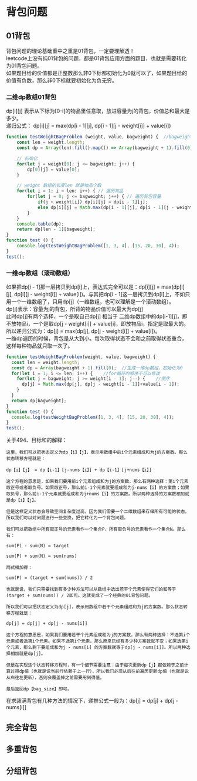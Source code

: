 # 背包问题


## 01背包
背包问题的理论基础重中之重是01背包，一定要理解透！  
leetcode上没有纯01背包的问题，都是01背包应用方面的题目，也就是需要转化为01背包问题。  
如果题目给的价值都是正整数那么非0下标都初始化为0就可以了，如果题目给的价值有负数，那么非0下标就要初始化为负无穷。
### 二维dp数组01背包
dp[i][j] 表示从下标为[0-i]的物品里任意取，放进容量为j的背包，价值总和最大是多少。  
递归公式： dp[i][j] = max(dp[i - 1][j], dp[i - 1][j - weight[i]] + value[i])
```javascript
function testWeightBagProblem (weight, value, bagweight) {  //bagweight是背包的最大重量
    const len = weight.length;
    const dp = Array(len).fill().map(() => Array(bagweight + 1).fill(0));  //生成二维dp数组，初始化为0

    // 初始化
    for(let j = weight[0]; j <= bagweight; j++) {
        dp[0][j] = value[0];
    }

    // weight 数组的长度len 就是物品个数
    for(let i = 1; i < len; i++) { // 遍历物品
        for(let j = 0; j <= bagweight; j++) { // 遍历背包容量
            if(j < weight[i]) dp[i][j] = dp[i - 1][j];
            else dp[i][j] = Math.max(dp[i - 1][j], dp[i - 1][j - weight[i]] + value[i]);
        }
    }
    console.table(dp);
    return dp[len - 1][bagweight];
}
function test () {
    console.log(testWeightBagProblem([1, 3, 4], [15, 20, 30], 4));
}
test();
```

### 一维dp数组（滚动数组）
如果把dp[i - 1]那一层拷贝到dp[i]上，表达式完全可以是：dp[i][j] = max(dp[i][j], dp[i][j - weight[i]] + value[i])。与其把dp[i - 1]这一层拷贝到dp[i]上，不如只用一个一维数组了，只用dp[j]（一维数组，也可以理解是一个滚动数组）。  
dp[j]表示：容量为j的背包，所背的物品价值可以最大为dp[j]  
此时dp[j]有两个选择，一个是取自己dp[j] 相当于 二维dp数组中的dp[i-1][j]，即不放物品i，一个是取dp[j - weight[i]] + value[i]，即放物品i，指定是取最大的。所以递归公式为：dp[j] = max(dp[j], dp[j - weight[i]] + value[i])。  
一维dp遍历的时候，背包是从大到小。每次取得状态不会和之前取得状态重合，这样每种物品就只取一次了。
```javascript
function testWeightBagProblem(weight, value, bagweight) {
  const len = weight.length;
  const dp = Array(bagweight + 1).fill(0);  //生成一维dp数组，初始化为0
  for(let i = 1; i <= len; i++) {    //for循环的顺序不可以修改
    for(let j = bagweight; j >= weight[i - 1]; j--) {    //倒序
      dp[j] = Math.max(dp[j], dp[j - weight[i - 1]]+value[i - 1]);
    }
  }
  return dp[bagweight];
}
function test () {
  console.log(testWeightBagProblem([1, 3, 4], [15, 20, 30], 4));
}
test();
```

关于494、目标和的解释：  

    这里，我们可以把状态定义为dp【i】【j】，表示用数组中前i个元素组成和为j的方案数。那么状态转移方程就是：

    dp【i】【j】 = dp【i-1】[j-nums【i】] + dp【i-1】[j+nums【i】]

    这个方程的意思是，如果我们要用前i个元素组成和为j的方案数，那么有两种选择：第i个元素取正号或者取负号。如果取正号，那么前i-1个元素就要组成和为j-nums【i】的方案数；如果取负号，那么前i-1个元素就要组成和为j+nums【i】的方案数。所以两种选择的方案数相加就是dp【i】【j】。

    但是这样定义状态会导致空间复杂度过高，因为我们需要一个二维数组来存储所有可能的状态。所以我们可以对问题进行一些变换，把它转化为一个背包问题。

    我们可以把数组中所有取正号的元素看作一个集合P，所有取负号的元素看作一个集合N。那么有：

    sum(P) - sum(N) = target

    sum(P) + sum(N) = sum(nums)

    两式相加得：

    sum(P) = (target + sum(nums)) / 2

    也就是说，我们只需要找到有多少种方法可以从数组中选出若干个元素使得它们的和等于(target + sum(nums)) / 2即可。这就变成了一个经典的01背包问题。

    所以我们可以把状态定义为dp[j]，表示用数组中若干个元素组成和为j的方案数。那么状态转移方程就是：

    dp[j] = dp[j] + dp[j - nums[i]]

    这个方程的意思是，如果我们要用若干个元素组成和为j的方案数，那么有两种选择：不选第i个元素或者选第i个元素。如果不选第i个元素，那么原来已经有多少种方案数就不变；如果选第i个元素，那么剩下要组成和为j - nums[i] 的方案数就等于dp[j - nums[i]]。所以两种选择相加就是dp[j]。

    但是在实现这个状态转移方程时，有一个细节需要注意：由于每次更新dp【j】都依赖于之前计算过得dp值（也就是说当前行依赖于上一行），所以我们必须从后往前遍历更新dp值（也就是说从右往左更新），否则会覆盖掉之前需要用到得值。

    最后返回dp【bag_size】即可。

在求装满背包有几种方法的情况下，递推公式一般为：dp[j] = dp[j] + dp[j - nums[i]]  

## 完全背包











## 多重背包







## 分组背包